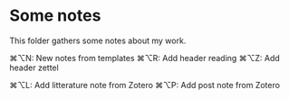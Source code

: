 # Some notes

This folder gathers some notes about my work.


⌘⌥N: New notes from templates
⌘⌥R: Add header reading
⌘⌥Z: Add header zettel

⌘⌥L: Add litterature note from Zotero
⌘⌥P: Add post note from Zotero

